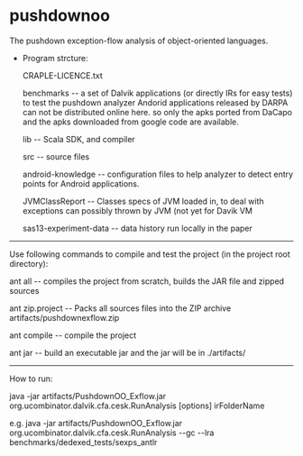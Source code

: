 pushdownoo
=========

The pushdown exception-flow analysis of object-oriented languages.


+ Program strcture:

  CRAPLE-LICENCE.txt

  benchmarks -- a set of Dalvik applications (or directly IRs for easy tests) to test the pushdown analyzer
                Andorid applications released by DARPA can not be distributed online here. 
                so only the apks ported from DaCapo and the apks downloaded from google code are available.
                

  lib -- Scala SDK, and compiler

  src -- source files

  android-knowledge -- configuration files to help analyzer to detect entry points for Android applications.

  JVMClassReport -- Classes specs of JVM loaded in, to deal with exceptions can possibly thrown by JVM (not yet for Davik VM 

  sas13-experiment-data -- data history run locally in the paper

-----------------------------------------------------------------------------------------------------------------------------

Use following commands to compile and test the project (in the project root directory):

ant all       	  -- compiles the project from scratch, builds the JAR file and zipped sources

ant zip.project   -- Packs all sources files into the ZIP archive artifacts/pushdownexflow.zip

ant compile       -- compile the project

ant jar           -- build an executable jar and the jar will be in ./artifacts/

----------------------------------------------------------------------------------------------------------------------------

How to run:

java -jar artifacts/PushdownOO_Exflow.jar  org.ucombinator.dalvik.cfa.cesk.RunAnalysis  [options] irFolderName

e.g.
java -jar artifacts/PushdownOO_Exflow.jar org.ucombinator.dalvik.cfa.cesk.RunAnalysis --gc --lra benchmarks/dedexed_tests/sexps_antlr



